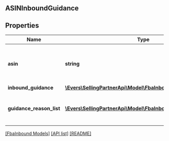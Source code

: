 ## ASINInboundGuidance

## Properties

Name | Type | Description | Notes
------------ | ------------- | ------------- | -------------
**asin** | **string** | The Amazon Standard Identification Number (ASIN) of the item. |
**inbound_guidance** | [**\Evers\SellingPartnerApi\Model\FbaInbound\InboundGuidance**](InboundGuidance.md) |  |
**guidance_reason_list** | [**\Evers\SellingPartnerApi\Model\FbaInbound\GuidanceReason[]**](GuidanceReason.md) | A list of inbound guidance reason information. | [optional]

[[FbaInbound Models]](../) [[API list]](../../Api) [[README]](../../../README.md)
